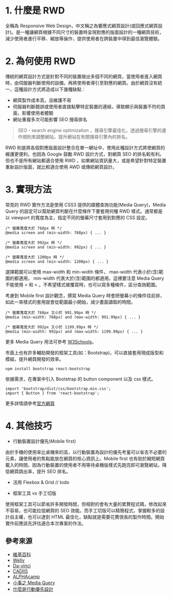 # 1. 什麼是 RWD
全稱為 Responsive Web Design，中文稱之為響應式網頁設計(或回應式網頁設計)。是一種讓網頁根據不同尺寸的裝置時呈現對應的版面設計的一種網頁技術，減少使用者進行平移、縮放等操作，提供使用者在跨裝置中得到最佳瀏覽體驗。

# 2. 為何使用 RWD
傳統的網頁設計方式是針對不同的裝置做出多個不同的網頁，當使用者進入網頁時，由伺服器判斷使用的設備，再將使用者導引至對應的網頁。由於網頁沒有統一，這種設計方式將造成以下幾種缺點：
  - 網頁製作成本高，且維護不易
  - 伺服器判斷錯誤或使用者直接點擊特定裝置的連結，導致顯示與裝置不符的頁面，影響使用者體驗
  - 網址重複多次可能影響 SEO 搜尋排名
> SEO - search engine optimization ，搜尋引擎最佳化，透過搜尋引擎的運作規則來調整網站，提升網站在有關搜尋引擎內的排名。

RWD 則是將各個對應版面設計整合在單一網址中，使用此種設計方式將使網頁的維護更便利，也因為 Google 鼓勵 RWD 設計方式，對網頁 SEO 的排名較有利。但也不是所有網站都適合使用 RWD ，如果網站資訊量大，或是希望針對特定裝置重新設計版面，就比較適合使用 AWD 或傳統網頁設計。

# 3. 實現方法
常見的 RWD 實作方法是使用 CSS3 提供的媒體查詢功能(Media Query)，Media Query 的設定可以幫助網頁判斷在什麼條件下要套用何種 RWD 樣式。通常都是以 viewport 的寬度為主，指定不同的螢幕尺寸套用到對應的 CSS 設定。
```
/* 螢幕寬度大於 768px 時 */
@media screen and (min-width: 768px) { ... }

/* 螢幕寬度大於 992px 時 */
@media screen and (min-width: 992px) { ... }

/* 螢幕寬度大於 1200px 時 */
@media screen and (min-width: 1200px) { ... }
```
選擇範圍可以使用 max-width 和 min-width 條件， max-width 代表小於(含)範圍的都適用， min-width 代表大於(含)範圍的都適用。這裡要注意 Media Query 不能使用 > 和 < 。不希望樣式被覆寫時，也可以寫多種條件，區分查詢範圍。

考慮到 Mobile first 設計觀念，撰寫 Media Query 時會把螢幕小的條件往前排，如此一來樣式的套用就會從範圍最小開始，減少畫面讀取的時間。
```
/* 螢幕寬度大於 768px 又小於 991.99px 時 */
@media (min-width: 768px) and (max-width: 991.99px) { ... }

/* 螢幕寬度大於 992px 又小於 1199.99px 時 */
@media (min-width: 992px) and (max-width: 1199.99px) { ... }
```
更多 Media Query 用法可參考 [W3Schools](https://www.w3schools.com/css/css3_mediaqueries.asp)。

市面上也有許多輔助開發的框架工具(如：Bootstrap)，可以直接套用現成版型和模組，提升網頁開發的效率。
```
npm install bootstrap react-bootstrap
```
依據需求，在專案中引入 Bootstrap 的 button component 以及 css 樣式。
```
import 'bootstrap/dist/css/bootstrap.min.css';
import { Button } from 'react-bootstrap';
```
更多詳情請參考[官方網頁](https://getbootstrap.com/)

# 4. 其他技巧
* 行動裝置設計優先(Mobile first)

由於手機的使用率比桌機來的高，以行動裝置為設計的優先考量可以省去不必要的元素，讓使用者的焦點能放在網頁的核心資訊上。Mobile first 也有助於縮短網頁載入的時間，因為行動裝置的使用者不用等待桌機版樣式先跑完即可瀏覽網站，降低網頁跳出率，提升 SEO 排名。

* 活用 Flexbox & Grid
// todo

* 框架工具 vs 手工切版

使用框架工具可以節省許多開發時間，但相對的會有大量的累贅程式碼，修改起來不容易，也可能拉低網頁的 SEO 效能。而手工切版可以精簡程式，掌握較多的設計自主權，也可以達到 HTML 最佳化，缺點就是需要花費很長的製作時間。開始實作前應該先評估適合本次專案的作法。

## 參考來源
- [維基百科](https://zh.wikipedia.org/zh-tw/%E5%93%8D%E5%BA%94%E5%BC%8F%E7%BD%91%E9%A1%B5%E8%AE%BE%E8%AE%A1)
- [Welly](https://welly.tw/serp-rank-optimization/what-is-rwd-and-how-to-use)
- [Da-vinci](https://www.da-vinci.com.tw/tw/blog/rwd)
- [CADIIS](https://www.cadiis.com.tw/blog/rwd-web-design-infographic)
- [ALPHAcamp](https://tw.alphacamp.co/blog/rwd-responsive-web-design-introduction)
- [小事之 Media Query](https://ithelp.ithome.com.tw/articles/10196578)
- [什麼是行動優先設計](https://tenten.co/learning/mobile-first-design/)
